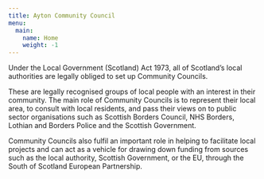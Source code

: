 ```yaml
---
title: Ayton Community Council
menu:
  main:
    name: Home
    weight: -1
---
```


Under the Local Government (Scotland) Act 1973, all of Scotland’s local authorities are legally obliged to set up Community Councils.

These are legally recognised groups of local people with an interest in their community. The main role of Community Councils is to represent their local area, to consult with local residents, and pass their views on to public sector organisations such as Scottish Borders Council, NHS Borders, Lothian and Borders Police and the Scottish Government.

Community Councils also fulfil an important role in helping to facilitate local projects and can act as a vehicle for drawing down funding from sources such as the local authority, Scottish Government, or the EU, through the South of Scotland European Partnership.
